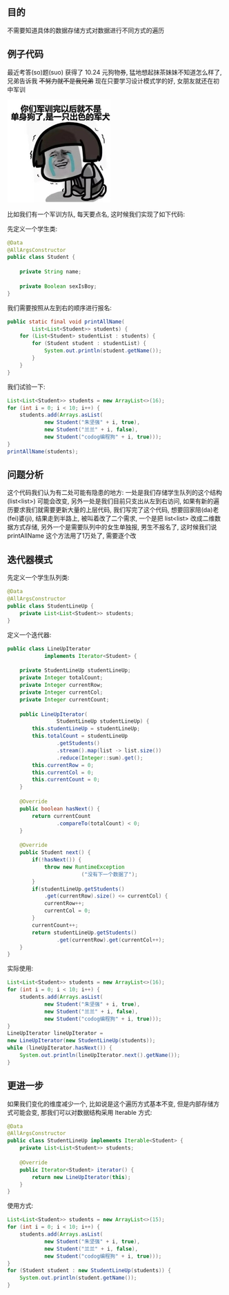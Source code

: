 ## 目的

不需要知道具体的数据存储方式对数据进行不同方式的遍历

## 例子代码

最近考答\(so\)题\(suo\) 获得了 10.24 元狗物券, 猛地想起抹茶妹妹不知道怎么样了, 兄弟告诉我 ~~不努力就不是我兄弟~~ 现在只要学习设计模式学的好, 女朋友就还在初中军训

![](/assets/2019110100.png)

比如我们有一个军训方队, 每天要点名, 这时候我们实现了如下代码:

先定义一个学生类:

```java
@Data
@AllArgsConstructor
public class Student {

    private String name;

    private Boolean sexIsBoy;
}
```

我们需要按照从左到右的顺序进行报名:

```java
public static final void printAllName(
        List<List<Student>> students) {
    for (List<Student> studentList : students) {
        for (Student student : studentList) {
            System.out.println(student.getName());
        }
    }
}
```

我们试验一下:

```java
List<List<Student>> students = new ArrayList<>(16);
for (int i = 0; i < 10; i++) {
    students.add(Arrays.asList(
            new Student("朱坚强" + i, true),
            new Student("兰兰" + i, false),
            new Student("codog编程狗" + i, true)));
}
printAllName(students);
```

## 问题分析

这个代码我们认为有二处可能有隐患的地方: 一处是我们存储学生队列的这个结构\(list&lt;list&gt;\) 可能会改变, 另外一处是我们目前只支出从左到右访问, 如果有新的遍历要求我们就需要更新大量的上层代码, 我们写完了这个代码, 想要回家陪\(da\)老\(fei\)婆\(ji\), 结果走到半路上, 被叫着改了二个需求, 一个是把 list&lt;list&gt; 改成二维数据方式存储, 另外一个是需要队列中的女生单独报, 男生不报名了, 这时候我们说 printAllName 这个方法用了1万处了, 需要逐个改

## 迭代器模式

先定义一个学生队列类:

```java
@Data
@AllArgsConstructor
public class StudentLineUp {
    private List<List<Student>> students;
}
```

定义一个迭代器:

```java
public class LineUpIterator 
            implements Iterator<Student> {

    private StudentLineUp studentLineUp;
    private Integer totalCount;
    private Integer currentRow;
    private Integer currentCol;
    private Integer currentCount;

    public LineUpIterator(
                StudentLineUp studentLineUp) {
        this.studentLineUp = studentLineUp;
        this.totalCount = studentLineUp
                .getStudents()
                .stream().map(list -> list.size())
                .reduce(Integer::sum).get();
        this.currentRow = 0;
        this.currentCol = 0;
        this.currentCount = 0;
    }

    @Override
    public boolean hasNext() {
        return currentCount
                .compareTo(totalCount) < 0;
    }

    @Override
    public Student next() {
        if(!hasNext()) {
            throw new RuntimeException
                        ("没有下一个数据了");
        }
        if(studentLineUp.getStudents()
            .get(currentRow).size() <= currentCol) {
            currentRow++;
            currentCol = 0;
        }
        currentCount++;
        return studentLineUp.getStudents()
                .get(currentRow).get(currentCol++);
    }
}
```

实际使用:

```java
List<List<Student>> students = new ArrayList<>(16);
for (int i = 0; i < 10; i++) {
    students.add(Arrays.asList(
            new Student("朱坚强" + i, true),
            new Student("兰兰" + i, false),
            new Student("codog编程狗" + i, true)));
}
LineUpIterator lineUpIterator = 
new LineUpIterator(new StudentLineUp(students));
while (lineUpIterator.hasNext()) {
    System.out.println(lineUpIterator.next().getName());
}
```

## 更进一步

如果我们变化的维度减少一个, 比如说是这个遍历方式基本不变, 但是内部存储方式可能会变, 那我们可以对数据结构采用 Iterable 方式:

```java
@Data
@AllArgsConstructor
public class StudentLineUp implements Iterable<Student> {
    private List<List<Student>> students;

    @Override
    public Iterator<Student> iterator() {
        return new LineUpIterator(this);
    }
}
```

使用方式:

```java
List<List<Student>> students = new ArrayList<>(15);
for (int i = 0; i < 10; i++) {
    students.add(Arrays.asList(
            new Student("朱坚强" + i, true),
            new Student("兰兰" + i, false),
            new Student("codog编程狗" + i, true)));
}
for (Student student : new StudentLineUp(students)) {
    System.out.println(student.getName());
}
```



